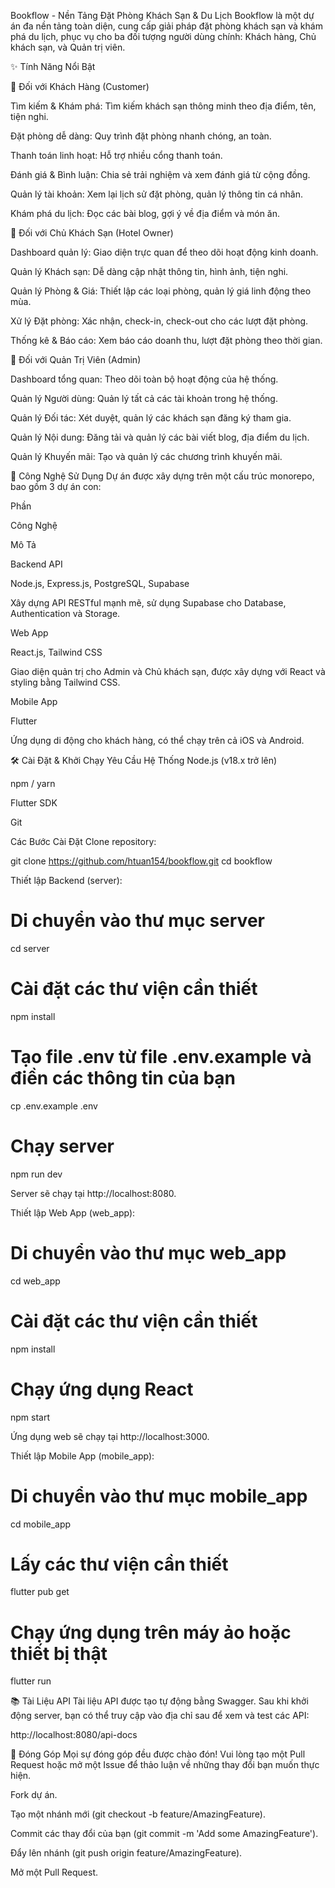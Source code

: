 Bookflow - Nền Tảng Đặt Phòng Khách Sạn & Du Lịch
Bookflow là một dự án đa nền tảng toàn diện, cung cấp giải pháp đặt phòng khách sạn và khám phá du lịch, phục vụ cho ba đối tượng người dùng chính: Khách hàng, Chủ khách sạn, và Quản trị viên.

✨ Tính Năng Nổi Bật



👤 Đối với Khách Hàng (Customer)

Tìm kiếm & Khám phá: Tìm kiếm khách sạn thông minh theo địa điểm, tên, tiện nghi.

Đặt phòng dễ dàng: Quy trình đặt phòng nhanh chóng, an toàn.

Thanh toán linh hoạt: Hỗ trợ nhiều cổng thanh toán.

Đánh giá & Bình luận: Chia sẻ trải nghiệm và xem đánh giá từ cộng đồng.

Quản lý tài khoản: Xem lại lịch sử đặt phòng, quản lý thông tin cá nhân.

Khám phá du lịch: Đọc các bài blog, gợi ý về địa điểm và món ăn.

🏨 Đối với Chủ Khách Sạn (Hotel Owner)

Dashboard quản lý: Giao diện trực quan để theo dõi hoạt động kinh doanh.

Quản lý Khách sạn: Dễ dàng cập nhật thông tin, hình ảnh, tiện nghi.

Quản lý Phòng & Giá: Thiết lập các loại phòng, quản lý giá linh động theo mùa.

Xử lý Đặt phòng: Xác nhận, check-in, check-out cho các lượt đặt phòng.

Thống kê & Báo cáo: Xem báo cáo doanh thu, lượt đặt phòng theo thời gian.

👑 Đối với Quản Trị Viên (Admin)


Dashboard tổng quan: Theo dõi toàn bộ hoạt động của hệ thống.

Quản lý Người dùng: Quản lý tất cả các tài khoản trong hệ thống.

Quản lý Đối tác: Xét duyệt, quản lý các khách sạn đăng ký tham gia.

Quản lý Nội dung: Đăng tải và quản lý các bài viết blog, địa điểm du lịch.

Quản lý Khuyến mãi: Tạo và quản lý các chương trình khuyến mãi.

🚀 Công Nghệ Sử Dụng
Dự án được xây dựng trên một cấu trúc monorepo, bao gồm 3 dự án con:

Phần

Công Nghệ

Mô Tả

Backend API

Node.js, Express.js, PostgreSQL, Supabase

Xây dựng API RESTful mạnh mẽ, sử dụng Supabase cho Database, Authentication và Storage.

Web App

React.js, Tailwind CSS

Giao diện quản trị cho Admin và Chủ khách sạn, được xây dựng với React và styling bằng Tailwind CSS.

Mobile App

Flutter

Ứng dụng di động cho khách hàng, có thể chạy trên cả iOS và Android.

🛠️ Cài Đặt & Khởi Chạy
Yêu Cầu Hệ Thống
Node.js (v18.x trở lên)

npm / yarn

Flutter SDK

Git

Các Bước Cài Đặt
Clone repository:

git clone https://github.com/htuan154/bookflow.git
cd bookflow

Thiết lập Backend (server):

# Di chuyển vào thư mục server
cd server

# Cài đặt các thư viện cần thiết
npm install

# Tạo file .env từ file .env.example và điền các thông tin của bạn
cp .env.example .env

# Chạy server
npm run dev

Server sẽ chạy tại http://localhost:8080.

Thiết lập Web App (web_app):

# Di chuyển vào thư mục web_app
cd web_app

# Cài đặt các thư viện cần thiết
npm install

# Chạy ứng dụng React
npm start

Ứng dụng web sẽ chạy tại http://localhost:3000.

Thiết lập Mobile App (mobile_app):

# Di chuyển vào thư mục mobile_app
cd mobile_app

# Lấy các thư viện cần thiết
flutter pub get

# Chạy ứng dụng trên máy ảo hoặc thiết bị thật
flutter run

📚 Tài Liệu API
Tài liệu API được tạo tự động bằng Swagger. Sau khi khởi động server, bạn có thể truy cập vào địa chỉ sau để xem và test các API:

http://localhost:8080/api-docs

🤝 Đóng Góp
Mọi sự đóng góp đều được chào đón! Vui lòng tạo một Pull Request hoặc mở một Issue để thảo luận về những thay đổi bạn muốn thực hiện.

Fork dự án.

Tạo một nhánh mới (git checkout -b feature/AmazingFeature).

Commit các thay đổi của bạn (git commit -m 'Add some AmazingFeature').

Đẩy lên nhánh (git push origin feature/AmazingFeature).

Mở một Pull Request.
